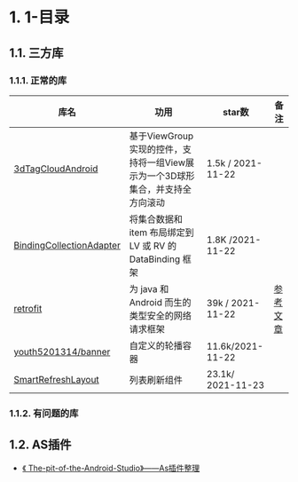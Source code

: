 # 1. 1-目录

## 1.1. 三方库

### 1.1.1. 正常的库

库名|功用| star数| 备注
---|---|---|---
[3dTagCloudAndroid](https://github.com/misakuo/3dTagCloudAndroid) |基于ViewGroup实现的控件，支持将一组View展示为一个3D球形集合，并支持全方向滚动  |  1.5k / 2021-11-22|
[BindingCollectionAdapter](https://github.com/evant/binding-collection-adapter) | 将集合数据和 item 布局绑定到 LV 或 RV 的 DataBinding 框架 | 1.8K /2021-11-22 | 
[retrofit](https://github.com/square/retrofit) | 为 java 和 Android 而生的类型安全的网络请求框架 | 39k / 2021-11-22 | [参考文章](https://www.jianshu.com/p/eab096d82ce1)
[youth5201314/banner](https://github.com/youth5201314/banner) | 自定义的轮播容器 | 11.6k/2021-11-22 | 
[SmartRefreshLayout](https://github.com/scwang90/SmartRefreshLayout) | 列表刷新组件 | 23.1k/ 2021-11-23 | 



### 1.1.2. 有问题的库


## 1.2. AS插件

* [《 The-pit-of-the-Android-Studio》——As插件整理](https://gitee.com/AWeiLoveAndroid/The-pit-of-the-Android-Studio/blob/master/Android%20Studio好用的插件.md)